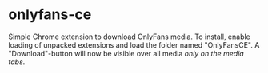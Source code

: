 # onlyfans-ce
Simple Chrome extension to download OnlyFans media. To install, enable loading of unpacked extensions and load the folder named "OnlyFansCE". A "Download"-button will now be visible over all media *only on the media tabs*.
